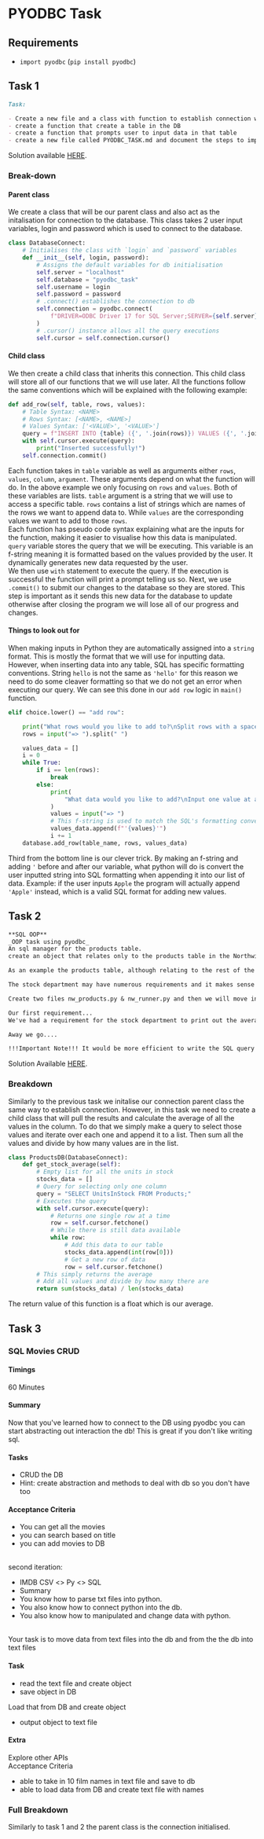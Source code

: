 # PYODBC Task

## Requirements

- `import pyodbc` (`pip install pyodbc`)

## Task 1

```md
Task:

- Create a new file and a class with function to establish connection with pyodbc
- create a function that create a table in the DB
- create a function that prompts user to input data in that table
- create a new file called PYODBC_TASK.md and document the steps to implement the task
```

Solution available [HERE](query_builder.py).

### Break-down

#### Parent class

We create a class that will be our parent class and also act as the initalisation for connection to the database. This class takes 2 user input variables, login and password which is used to connect to the database.

```python
class DatabaseConnect:
    # Initialises the class with `login` and `password` variables
    def __init__(self, login, password):
        # Assigns the default variables for db initialisation
        self.server = "localhost"
        self.database = "pyodbc_task"
        self.username = login
        self.password = password
        # .connect() establishes the connection to db
        self.connection = pyodbc.connect(
            f"DRIVER=ODBC Driver 17 for SQL Server;SERVER={self.server};DATABASE={self.database};UID={self.username};PWD={self.password}"
        )
        # .cursor() instance allows all the query executions
        self.cursor = self.connection.cursor()
```

#### Child class

We then create a child class that inherits this connection. This child class will store all of our functions that we will use later. All the functions follow the same conventions which will be explained with the following example:

```python
def add_row(self, table, rows, values):
    # Table Syntax: <NAME>
    # Rows Syntax: [<NAME>, <NAME>]
    # Values Syntax: ['<VALUE>', '<VALUE>']
    query = f"INSERT INTO {table} ({', '.join(rows)}) VALUES ({', '.join(values)});"
    with self.cursor.execute(query):
        print("Inserted successfully!")
    self.connection.commit()
```

Each function takes in `table` variable as well as arguments either `rows`, `values`, `column`, `argument`. These arguments depend on what the function will do. In the above example we only focusing on `rows` and `values`. Both of these variables are lists. `table` argument is a string that we will use to access a specific table. `rows` contains a list of strings which are names of the rows we want to append data to. While `values` are the corresponding values we want to add to those `rows`.
</br>
Each function has pseudo code syntax explaining what are the inputs for the function, making it easier to visualise how this data is manipulated. `query` variable stores the query that we will be executing. This variable is an f-string meaning it is formatted based on the values provided by the user. It dynamically generates new data requested by the user.
</br>
We then use `with` statement to execute the query. If the execution is successful the function will print a prompt telling us so. Next, we use `.commit()` to submit our changes to the database so they are stored. This step is important as it sends this new data for the database to update otherwise after closing the program we will lose all of our progress and changes.

#### Things to look out for

When making inputs in Python they are automatically assigned into a `string` format. This is mostly the format that we will use for inputting data. However, when inserting data into any table, SQL has specific formatting conventions. String `hello` is not the same as `'hello'` for this reason we need to do some cleaver formatting so that we do not get an error when executing our query. We can see this done in our `add row` logic in `main()` function.

```python
elif choice.lower() == "add row":

    print("What rows would you like to add to?\nSplit rows with a space")
    rows = input("=> ").split(" ")

    values_data = []
    i = 0
    while True:
        if i == len(rows):
            break
        else:
            print(
                "What data would you like to add?\nInput one value at a time.\nSubmit with ENTER."
            )
            values = input("=> ")
            # This f-string is used to match the SQL's formatting conventions
            values_data.append(f"'{values}'")
            i += 1
    database.add_row(table_name, rows, values_data)
```

Third from the bottom line is our clever trick. By making an f-string and adding `'` before and after our variable, what python will do is convert the user inputted string into SQL formatting when appending it into our list of data. Example: if the user inputs `Apple` the program will actually append `'Apple'` instead, which is a valid SQL format for adding new values.

## Task 2

```md
**SQL OOP**
_OOP task using pyodbc_
An sql manager for the products table.
create an object that relates only to the products table in the Northwind database. The reason for creating a single object for any table within the database would be to ensure that all functionality we build into this relates to what could be defined as a 'business function'.

As an example the products table, although relating to the rest of the company, will service a particular area of the business in this scenario we will simply call them the 'stock' department.

The stock department may have numerous requirements and it makes sense to contain all the requirements a code actions within a single object.

Create two files nw_products.py & nw_runner.py and then we will move into creating our object.

Our first requirement...
We've had a requirement for the stock department to print out the average value of all of our stock items.

Away we go....

!!!Important Note!!! It would be more efficient to write the SQL query to find the data and compute the value and simply return the value in Python.
```

Solution Available [HERE](sql_manager.py).

### Breakdown

Similarly to the previous task we initalise our connection parent class the same way to establish connection. However, in this task we need to create a child class that will pull the results and calculate the average of all the values in the column. To do that we simply make a query to select those values and iterate over each one and append it to a list. Then sum all the values and divide by how many values are in the list.

```python
class ProductsDB(DatabaseConnect):
    def get_stock_average(self):
        # Empty list for all the units in stock
        stocks_data = []
        # Query for selecting only one column
        query = "SELECT UnitsInStock FROM Products;"
        # Executes the query
        with self.cursor.execute(query):
            # Returns one single row at a time
            row = self.cursor.fetchone()
            # While there is still data available
            while row:
                # Add this data to our table
                stocks_data.append(int(row[0]))
                # Get a new row of data
                row = self.cursor.fetchone()
        # This simply returns the average
        # Add all values and divide by how many there are
        return sum(stocks_data) / len(stocks_data)
```

The return value of this function is a float which is our average.

## Task 3

### SQL Movies CRUD

#### Timings

60 Minutes

#### Summary

Now that you've learned how to connect to the DB using pyodbc you can start abstracting out interaction the db! This is great if you don't like writing sql.

#### Tasks

- CRUD the DB
- Hint: create abstraction and methods to deal with db so you don't have too

#### Acceptance Criteria

- You can get all the movies
- you can search based on title
- you can add movies to DB
</br>
second iteration:

- IMDB CSV <> Py <> SQL
- Summary
- You know how to parse txt files into python.
- You also know how to connect python into the db.
- You also know how to manipulated and change data with python.
</br>
Your task is to move data from text files into the db and from the the db into text files

#### Task

- read the text file and create object
- save object in DB

Load that from DB and create object

- output object to text file

#### Extra

Explore other APIs
</br>
Acceptance Criteria

- able to take in 10 film names in text file and save to db
- able to load data from DB and create text file with names

### Full Breakdown

Similarly to task 1 and 2 the parent class is the connection initialised.
